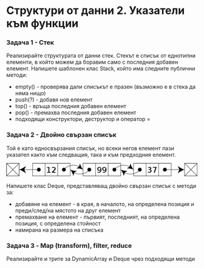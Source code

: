 # Структури от данни 2. Указатели към функции

### Задача 1 - Стек

Реализирайте структурата от данни стек. Стекът е списък от еднотипни елементи, в който можем да боравим само с последния добавен елемент.
Напишете шаблонен клас Stack, който има следните публични методи:

- empty() - проверява дали списъкът е празен (възможно е в стека да няма нищо)
- push(?) - добавя нов елемент
- top() - връща последния добавен елемент
- pop() - премахва последния добавен елемент
- подходящи конструктори, деструктор и оператор =

### Задача 2 - Двойно свързан списък

Той е като едносвързания списък, но всеки негов елемент пази указател както към следващия, така и към предходния елемент.

<img alt="Doubly linked list" src="Doubly-linked-list.png">

Напишете клас Deque, представляващ двойно свързан списък с методи за:

- добавяне на елемент - в края, в началото, на определена позиция и преди/след/на мястото на друг елемент
- премахване на елемент - първият, последният, на определена позиция, с определена стойност
- намирана на размера на списъка

### Задача 3 - Map (transform), filter, reduce

Реализирайте и трите за DynamicArray и Deque чрез подходящи методи